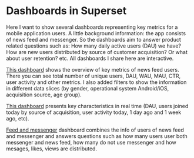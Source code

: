 # Dashboards in Superset
Here I want to show several dashboards representing key metrics for a mobile application users. A little background information: the app consists of news feed and messenger. So the dashboards aim to answer product related questions such as: How many daily active users (DAU) we have? How are new users distributed by source of customer acquisition? Or what about user retention? etc. All dashboards I share here are interactive. 

[This dashboard](https://superset.lab.karpov.courses/superset/dashboard/1803/) shows the overview of key metrics of news feed users. There you can see total number of unique users, DAU, WAU, MAU, CTR, user activity and other metrics. I also added filters to show the information in different data slices (by gender, operational system Android/iOS, acquisition source, age group). 

[This dashboard](https://superset.lab.karpov.courses/superset/dashboard/1859/) presents key characteristics in real time (DAU, users joined today by source of acquisition, user activity today, 1 day ago and 1 week ago, etc).

[Feed and messenger](https://superset.lab.karpov.courses/superset/dashboard/1874/) dashboard combines the info of users of news feed and messenger and answers questions such as how many users user both messenger and news feed, how many do not use messenger and how mesages, likes, views are distributed.
